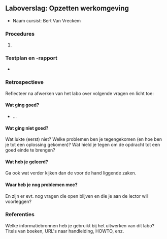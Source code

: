 ## Laboverslag: Opzetten werkomgeving

- Naam cursist: Bert Van Vreckem

### Procedures

1. 

### Testplan en -rapport

- 

### Retrospectieve

Reflecteer na afwerken van het labo over volgende vragen en licht toe:

#### Wat ging goed?

- ...

#### Wat ging niet goed?

Wat lukte (eerst) niet? Welke problemen ben je tegengekomen (en hoe ben je tot een oplossing gekomen)? Wat hield je tegen om de opdracht tot een goed einde te brengen?

#### Wat heb je geleerd?

Ga ook wat verder kijken dan de voor de hand liggende zaken.

#### Waar heb je nog problemen mee?

En zijn er evt. nog vragen die open blijven en die je aan de lector wil voorleggen?

### Referenties

Welke informatiebronnen heb je gebruikt bij het uitwerken van dit labo? Titels van boeken, URL's naar handleiding, HOWTO, enz.
